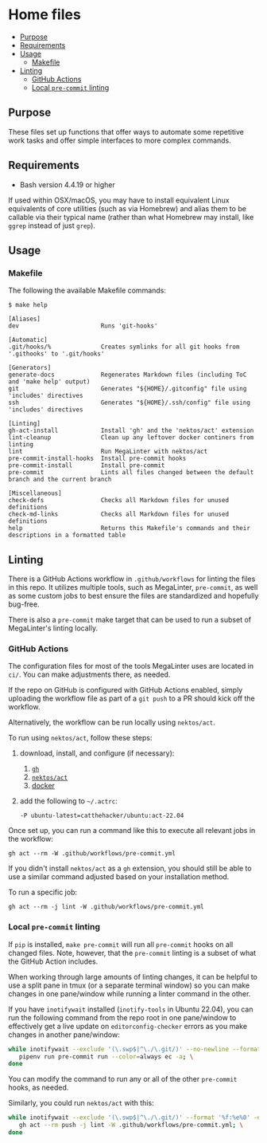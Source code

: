 # Home files

- [Purpose](#purpose)
- [Requirements](#requirements)
- [Usage](#usage)
  - [Makefile](#makefile)
- [Linting](#linting)
  - [GitHub Actions](#github-actions)
  - [Local `pre-commit` linting](#local-pre-commit-linting)

## Purpose

These files set up functions that offer ways to automate some repetitive work tasks and offer simple interfaces to more complex commands.

## Requirements

* Bash version 4.4.19 or higher

If used within OSX/macOS, you may have to install equivalent Linux equivalents of core utilities (such as via Homebrew) and alias them to be callable
via their typical name (rather than what Homebrew may install, like `ggrep` instead of just `grep`).

## Usage

### Makefile

The following the available Makefile commands:

```editorconfig
$ make help

[Aliases]
dev                       Runs 'git-hooks'

[Automatic]
.git/hooks/%              Creates symlinks for all git hooks from '.githooks' to '.git/hooks'

[Generators]
generate-docs             Regenerates Markdown files (including ToC and 'make help' output)
git                       Generates "${HOME}/.gitconfig" file using 'includes' directives
ssh                       Generates "${HOME}/.ssh/config" file using 'includes' directives

[Linting]
gh-act-install            Install 'gh' and the 'nektos/act' extension
lint-cleanup              Clean up any leftover docker continers from linting
lint                      Run MegaLinter with nektos/act
pre-commit-install-hooks  Install pre-commit hooks
pre-commit-install        Install pre-commit
pre-commit                Lints all files changed between the default branch and the current branch

[Miscellaneous]
check-defs                Checks all Markdown files for unused definitions
check-md-links            Checks all Markdown files for unused definitions
help                      Returns this Makefile's commands and their descriptions in a formatted table
```

## Linting

There is a GitHub Actions workflow in `.github/workflows` for linting the files in this repo. It utilizes multiple tools, such as MegaLinter,
`pre-commit`, as well as some custom jobs to best ensure the files are standardized and hopefully bug-free.

There is also a `pre-commit` make target that can be used to run a subset of MegaLinter's linting locally.

### GitHub Actions

The configuration files for most of the tools MegaLinter uses are located in `ci/`. You can make adjustments there, as needed.

If the repo on GitHub is configured with GitHub Actions enabled, simply uploading the workflow file as part of a `git push` to a PR should kick off
the workflow.

Alternatively, the workflow can be run locally using `nektos/act`.

To run using `nektos/act`, follow these steps:
1. download, install, and configure (if necessary):
   1. [`gh`][install `gh`]
   1. [`nektos/act`][install `nektos/act`]
   1. [docker][install docker]
1. add the following to `~/.actrc`:

       -P ubuntu-latest=catthehacker/ubuntu:act-22.04

Once set up, you can run a command like this to execute all relevant jobs in the workflow:

    gh act --rm -W .github/workflows/pre-commit.yml

If you didn't install `nektos/act` as a `gh` extension, you should still be able to use a similar command adjusted based on your installation method.

To run a specific job:

    gh act --rm -j lint -W .github/workflows/pre-commit.yml

### Local `pre-commit` linting

If `pip` is installed, `make pre-commit` will run all `pre-commit` hooks on all changed files. Note, however, that the `pre-commit` linting is a
subset of what the GitHub Action includes.

When working through large amounts of linting changes, it can be helpful to use a split pane in tmux (or a separate terminal window) so you can make
changes in one pane/window while running a linter command in the other.

If you have `inotifywait` installed (`inotify-tools` in Ubuntu 22.04), you can run the following command from the repo root in one pane/window to
effectively get a live update on `editorconfig-checker` errors as you make changes in another pane/window:

```bash
while inotifywait --exclude '(\.swp$|^\./\.git/)' --no-newline --format '%0' -e modify -r .; do \
   pipenv run pre-commit run --color=always ec -a; \
done
```

You can modify the command to run any or all of the other `pre-commit` hooks, as needed.

Similarly, you could run `nektos/act` with this:

```bash
while inotifywait --exclude '(\.swp$|^\./\.git/)' --format '%f:%e%0' -e modify -r .; do \
   gh act --rm push -j lint -W .github/workflows/pre-commit.yml; \
done
```


[install `gh`]: https://github.com/cli/cli#installation
[install `nektos/act`]: https://github.com/nektos/act#installation
[install docker]: https://docs.docker.com/get-docker/
